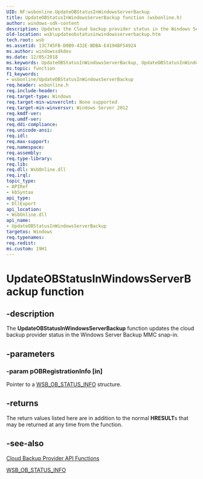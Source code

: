```yaml
---
UID: NF:wsbonline.UpdateOBStatusInWindowsServerBackup
title: UpdateOBStatusInWindowsServerBackup function (wsbonline.h)
author: windows-sdk-content
description: Updates the Cloud backup provider status in the Windows Server Backup MMC snap-in.
old-location: wsb\updateobstatusinwindowsserverbackup.htm
tech.root: wsb
ms.assetid: 13C745FB-D0B9-432E-BDBA-E4194BF54924
ms.author: windowssdkdev
ms.date: 12/05/2018
ms.keywords: UpdateOBStatusInWindowsServerBackup, UpdateOBStatusInWindowsServerBackup function [Windows Server Backup], wsb.updateobstatusinwindowsserverbackup, wsbonline/UpdateOBStatusInWindowsServerBackup
ms.topic: function
f1_keywords:
- wsbonline/UpdateOBStatusInWindowsServerBackup
req.header: wsbonline.h
req.include-header: 
req.target-type: Windows
req.target-min-winverclnt: None supported
req.target-min-winversvr: Windows Server 2012
req.kmdf-ver: 
req.umdf-ver: 
req.ddi-compliance: 
req.unicode-ansi: 
req.idl: 
req.max-support: 
req.namespace: 
req.assembly: 
req.type-library: 
req.lib: 
req.dll: WsbOnline.dll
req.irql: 
topic_type:
- APIRef
- kbSyntax
api_type:
- DllExport
api_location:
- WsbOnline.dll
api_name:
- UpdateOBStatusInWindowsServerBackup
targetos: Windows
req.typenames: 
req.redist: 
ms.custom: 19H1
---
```


# UpdateOBStatusInWindowsServerBackup function


## -description


The <b>UpdateOBStatusInWindowsServerBackup</b> function updates the cloud backup provider status in the Windows Server Backup MMC snap-in.


## -parameters




### -param pOBRegistrationInfo [in]

Pointer to a <a href="https://docs.microsoft.com/windows/desktop/api/wsbonline/ns-wsbonline-wsb_ob_status_info">WSB_OB_STATUS_INFO</a> structure.


## -returns



The return values listed here are in addition to the normal <b>HRESULT</b>s that may be returned at any time 
       from the function.




## -see-also




<a href="https://docs.microsoft.com/previous-versions/windows/desktop/wsb/windows-server-backup-api-functions">Cloud  Backup Provider API Functions</a>



<a href="https://docs.microsoft.com/windows/desktop/api/wsbonline/ns-wsbonline-wsb_ob_status_info">WSB_OB_STATUS_INFO</a>
 

 

